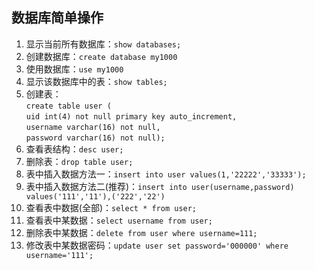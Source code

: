 ## 数据库简单操作

1. 显示当前所有数据库：`show databases;`  
2. 创建数据库：`create database my1000`  
3. 使用数据库：`use my1000`  
4. 显示该数据库中的表：`show tables;`  
5. 创建表：  
        `create table user (`  
        `uid int(4) not null primary key auto_increment,`  
        `username varchar(16) not null,`  
        `password varchar(16) not null);`  
6. 查看表结构：`desc user;`  
7. 删除表：`drop table user;`  
8. 表中插入数据方法一：`insert into user values(1,'22222','33333');`  
9. 表中插入数据方法二(推荐)：`insert into user(username,password) values('111','11'),('222','22')`    
10. 查看表中数据(全部)：`select * from user;`  
11. 查看表中某数据：`select username from user;`  
12. 删除表中某数据：`delete from user where username=111;`  
13. 修改表中某数据密码：`update user set password='000000' where username='111';`  




























